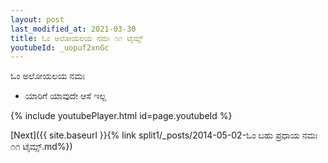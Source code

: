 ```yaml
---
layout: post
last_modified_at: 2021-03-30
title: ಓಂ ಅಲೋಯಲಯ ನಮಃ ೧೧ ಟೈಮ್ಸ್
youtubeId: _uopuf2xnGc
---
```

 
 
 ಓಂ ಅಲೋಯಲಯ ನಮಃ  
 
 -  ಯಾರಿಗೆ ಯಾವುದೇ ಆಸೆ ಇಲ್ಲ 
 
  
 
  
 
 
 
 
 
 


{% include youtubePlayer.html id=page.youtubeId %}
 
[Next]({{ site.baseurl }}{% link  split1/_posts/2014-05-02-ಓಂ ಬಹು ಪ್ರಧಾಯ ನಮಃ ೧೧ ಟೈಮ್ಸ್.md%})
 
